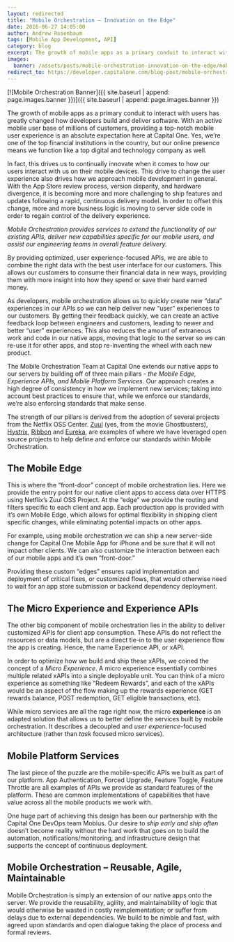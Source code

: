 ```yaml
---
layout: redirected
title: "Mobile Orchestration – Innovation on the Edge"
date: 2016-06-27 14:05:00
author: Andrew Rosenbaum
tags: [Mobile App Development, API]
category: blog
excerpt: The growth of mobile apps as a primary conduit to interact with users has greatly changed how developers build and deliver software. With an active mobile user base of millions of customers, providing a top-notch mobile user experience is an absolute expectation here at Capital One. Yes, we’re one of the top financial institutions in the country, but our online presence means we function like a top digital and technology company as well.
images:
  banner: /assets/posts/mobile-orchestration-innovation-on-the-edge/mobile-banner.png
redirect_to: https://developer.capitalone.com/blog-post/mobile-orchestration-innovation-on-the-edge/?io=true
---
```


[![Mobile Orchestration Banner]({{ site.baseurl | append: page.images.banner }})]({{ site.baseurl | append: page.images.banner }})

The growth of mobile apps as a primary conduit to interact with users has greatly changed how developers build and deliver software. With an active mobile user base of millions of customers, providing a top-notch mobile user experience is an absolute expectation here at Capital One. Yes, we’re one of the top financial institutions in the country, but our online presence means we function like a top digital and technology company as well.

In fact, this drives us to continually innovate when it comes to how our users interact with us on their mobile devices. This drive to change the user experience also drives how we approach mobile development in general. With the App Store review process, version disparity, and hardware divergence, it is becoming more and more challenging to ship features and updates following a rapid, continuous delivery model. In order to offset this change, more and more business logic is moving to server side code in order to regain control of the delivery experience.  

*Mobile Orchestration provides services to extend the functionality of our existing APIs, deliver new capabilities specific for our mobile users, and assist our engineering teams in overall feature delivery.*

By providing optimized, user experience-focused APIs, we are able to combine the right data with the best user interface for our customers. This allows our customers to consume their financial data in new ways, providing them with more insight into how they spend or save their hard earned money.  

As developers, mobile orchestration allows us to quickly create new “data” experiences in our APIs so we can help deliver new “user” experiences to our customers. By getting their feedback quickly, we can create an active feedback loop between engineers and customers, leading to newer and better “user” experiences. This also reduces the amount of extraneous work and code in our native apps, moving that logic to the server so we can re-use it for other apps, and stop re-inventing the wheel with each new product.

The Mobile Orchestration Team at Capital One extends our native apps to our servers by building off of three main pillars - *the Mobile Edge, Experience APIs, and Mobile Platform Services*.  Our approach creates a high degree of consistency in how we implement new services; taking into account best practices to ensure that, while we enforce our standards, we’re also enforcing standards that make sense.  

The strength of our pillars is derived from the adoption of several projects from the Netflix OSS Center. [Zuul](https://github.com/Netflix/zuul/wiki) (yes, from the movie Ghostbusters), [Hystrix](https://github.com/Netflix/Hystrix/wiki/How-it-Works), [Ribbon](https://github.com/Netflix/ribbon) and [Eureka](https://github.com/Netflix/eureka), are examples of where we have leveraged open source projects to help define and enforce our standards within Mobile Orchestration.

## The Mobile Edge
This is where the “front-door” concept of mobile orchestration lies. Here we provide the entry point for our native client apps to access data over HTTPS using Netflix’s Zuul OSS Project.  At the “edge” we provide the routing and filters specific to each client and app. Each production app is provided with it’s own Mobile Edge, which allows for optimal flexibility in shipping client specific changes, while eliminating potential impacts on other apps.  

For example, using mobile orchestration we can ship a new server-side change for Capital One Mobile App for iPhone and be sure that it will not impact other clients. We can also customize the interaction between each of our mobile apps and it’s own “front-door.”

Providing these custom “edges” ensures rapid implementation and deployment of critical fixes, or customized flows, that would otherwise need to wait for an app store submission or backend dependency deployment.

## The Micro Experience and Experience APIs
The other big component of mobile orchestration lies in the ability to deliver customized APIs for client app consumption. These APIs do not reflect the resources or data models, but are a direct tie-in to the user experience flow the app is creating. Hence, the name Experience API, or xAPI.   

In order to optimize how we build and ship these xAPIs, we coined the concept of a *Micro Experience*. A micro experience essentially combines multiple related xAPIs into a single deployable unit. You can think of a micro experience as something like “Redeem Rewards”, and each of the xAPIs would be an aspect of the flow making up the rewards experience (GET rewards balance, POST redemption, GET eligible transactions, etc).  

While micro services are all the rage right now, the micro __experience__ is an adapted solution that allows us to better define the services built by mobile orchestration. It describes a decoupled and *user experience*-focused architecture (rather than *task* focused micro services).

## Mobile Platform Services
The last piece of the puzzle are the mobile-specific APIs we built as part of our platform. App Authentication, Forced Upgrade, Feature Toggle, Feature Throttle are all examples of APIs we provide as standard features of the platform. These are common implementations of capabilities that have value across all the mobile products we work with.

One huge part of achieving this design has been our partnership with the Capital One DevOps team Mobius. Our desire to *ship early and ship often* doesn’t become reality without the hard work that goes on to build the automation, notifications/monitoring, and infrastructure design that supports the concept of continuous deployment.  

## Mobile Orchestration – Reusable, Agile, Maintainable
Mobile Orchestration is simply an extension of our native apps onto the server.  We provide the reusability, agility, and maintainability of logic that would otherwise be wasted in costly reimplementation; or suffer from delays due to external dependencies. We build to be nimble and fast, with agreed upon standards and open dialogue taking the place of process and formal reviews.

